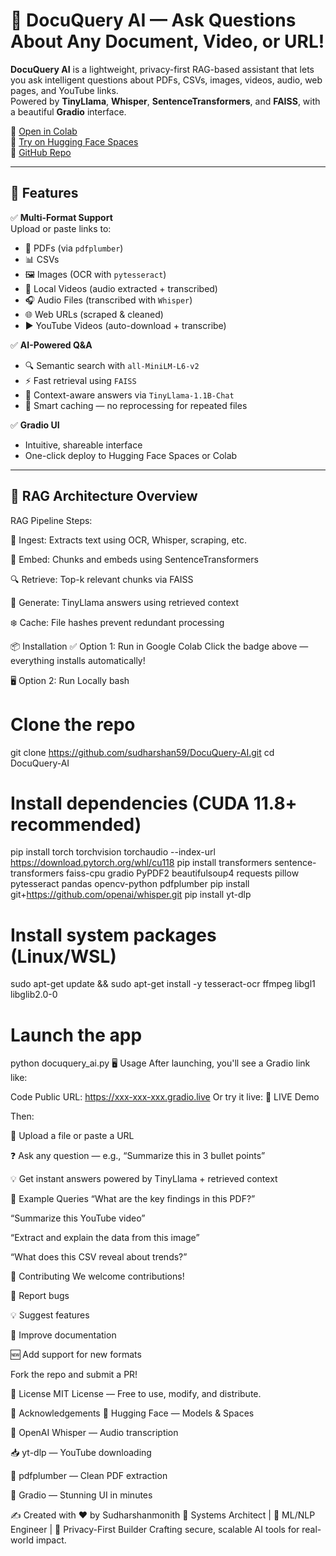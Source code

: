 # 🤖 DocuQuery AI — Ask Questions About Any Document, Video, or URL!

**DocuQuery AI** is a lightweight, privacy-first RAG-based assistant that lets you ask intelligent questions about PDFs, CSVs, images, videos, audio, web pages, and YouTube links.  
Powered by **TinyLlama**, **Whisper**, **SentenceTransformers**, and **FAISS**, with a beautiful **Gradio** interface.

🔗 [Open in Colab](https://colab.research.google.com/github/sudharshan59/DocuQuery-AI/blob/main/docuquery_ai.ipynb)  
🚀 [Try on Hugging Face Spaces](https://huggingface.co/spaces/sudharshanmonith/DocuQuery-AI)  
🧠 [GitHub Repo](https://github.com/sudharshan59/DocuQuery-AI)

---

## 🚀 Features

✅ **Multi-Format Support**  
Upload or paste links to:
- 📄 PDFs (via `pdfplumber`)
- 📊 CSVs
- 🖼️ Images (OCR with `pytesseract`)
- 🎥 Local Videos (audio extracted + transcribed)
- 🎧 Audio Files (transcribed with `Whisper`)
- 🌐 Web URLs (scraped & cleaned)
- ▶️ YouTube Videos (auto-download + transcribe)

✅ **AI-Powered Q&A**  
- 🔍 Semantic search with `all-MiniLM-L6-v2`
- ⚡ Fast retrieval using `FAISS`
- 🧠 Context-aware answers via `TinyLlama-1.1B-Chat`
- 🧊 Smart caching — no reprocessing for repeated files

✅ **Gradio UI**  
- Intuitive, shareable interface  
- One-click deploy to Hugging Face Spaces or Colab

---

## 🧠 RAG Architecture Overview

RAG Pipeline Steps:

🧩 Ingest: Extracts text using OCR, Whisper, scraping, etc.

🧠 Embed: Chunks and embeds using SentenceTransformers

🔍 Retrieve: Top-k relevant chunks via FAISS

💬 Generate: TinyLlama answers using retrieved context

❄️ Cache: File hashes prevent redundant processing

📦 Installation
✅ Option 1: Run in Google Colab
Click the badge above — everything installs automatically!

🖥️ Option 2: Run Locally
bash
# Clone the repo
git clone https://github.com/sudharshan59/DocuQuery-AI.git
cd DocuQuery-AI

# Install dependencies (CUDA 11.8+ recommended)
pip install torch torchvision torchaudio --index-url https://download.pytorch.org/whl/cu118
pip install transformers sentence-transformers faiss-cpu gradio PyPDF2 beautifulsoup4 requests pillow pytesseract pandas opencv-python pdfplumber
pip install git+https://github.com/openai/whisper.git
pip install yt-dlp

# Install system packages (Linux/WSL)
sudo apt-get update && sudo apt-get install -y tesseract-ocr ffmpeg libgl1 libglib2.0-0

# Launch the app
python docuquery_ai.py
🖥️ Usage
After launching, you'll see a Gradio link like:

Code
Public URL: https://xxx-xxx-xxx.gradio.live
Or try it live: 🔴 LIVE Demo

Then:

📂 Upload a file or paste a URL

❓ Ask any question — e.g., “Summarize this in 3 bullet points”

💡 Get instant answers powered by TinyLlama + retrieved context

🎯 Example Queries
“What are the key findings in this PDF?”

“Summarize this YouTube video”

“Extract and explain the data from this image”

“What does this CSV reveal about trends?”

🙌 Contributing
We welcome contributions!

🐞 Report bugs

💡 Suggest features

📖 Improve documentation

🆕 Add support for new formats

Fork the repo and submit a PR!

📜 License
MIT License — Free to use, modify, and distribute.

🙏 Acknowledgements
🤗 Hugging Face — Models & Spaces

🧠 OpenAI Whisper — Audio transcription

📥 yt-dlp — YouTube downloading

📄 pdfplumber — Clean PDF extraction

🎨 Gradio — Stunning UI in minutes

✍️ Created with ❤️ by Sudharshanmonith
🔧 Systems Architect | 🧠 ML/NLP Engineer | 🔐 Privacy-First Builder Crafting secure, scalable AI tools for real-world impact.
